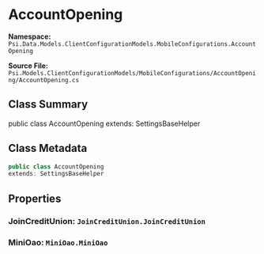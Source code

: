# AccountOpening

**Namespace:** `Psi.Data.Models.ClientConfigurationModels.MobileConfigurations.AccountOpening`

**Source File:** `Psi.Models.ClientConfigurationModels/MobileConfigurations/AccountOpening/AccountOpening.cs`

## Class Summary

public class AccountOpening
extends: SettingsBaseHelper

## Class Metadata

```typescript
public class AccountOpening
extends: SettingsBaseHelper
```

## Properties

### JoinCreditUnion: `JoinCreditUnion.JoinCreditUnion`

### MiniOao: `MiniOao.MiniOao`
